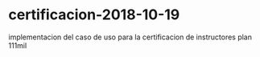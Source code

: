 # certificacion-2018-10-19
implementacion del caso de uso para la certificacion de instructores plan 111mil

